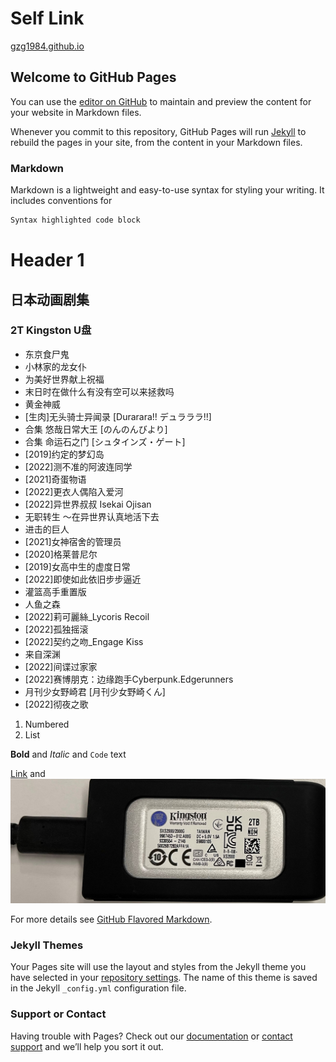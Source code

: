 # Self Link
[gzg1984.github.io](https://gzg1984.github.io/)

## Welcome to GitHub Pages

You can use the [editor on GitHub](https://github.com/gzg1984/gzg1984.github.io/edit/main/index.md) to maintain and preview the content for your website in Markdown files.

Whenever you commit to this repository, GitHub Pages will run [Jekyll](https://jekyllrb.com/) to rebuild the pages in your site, from the content in your Markdown files.

### Markdown

Markdown is a lightweight and easy-to-use syntax for styling your writing. It includes conventions for

```markdown
Syntax highlighted code block
```
# Header 1
## 日本动画剧集
### 2T Kingston U盘
- 东京食尸鬼
- 小林家的龙女仆
- 为美好世界献上祝福
- 末日时在做什么有没有空可以来拯救吗
- 黄金神威
- [生肉]无头骑士异闻录 [Durarara!! デュラララ!!]
- 合集 悠哉日常大王 [のんのんびより]
- 合集 命运石之门 [シュタインズ・ゲート]
- [2019]约定的梦幻岛
- [2022]测不准的阿波连同学
- [2021]奇蛋物语
- [2022]更衣人偶陷入爱河
- [2022]异世界叔叔 Isekai Ojisan
- 无职转生 ～在异世界认真地活下去
- 进击的巨人
- [2021]女神宿舍的管理员
- [2020]格莱普尼尔
- [2019]女高中生的虚度日常
- [2022]即使如此依旧步步逼近
- 灌篮高手重置版
- 人鱼之森
- [2022]莉可麗絲_Lycoris Recoil
- [2022]孤独摇滚
- [2022]契约之吻_Engage Kiss
- 来自深渊
- [2022]间谍过家家
- [2022]赛博朋克：边缘跑手Cyberpunk.Edgerunners
- 月刊少女野崎君 [月刊少女野崎くん]
- [2022]彻夜之歌

1. Numbered
2. List

**Bold** and _Italic_ and `Code` text

[Link](url) and ![Image](kingston2t.jpg)


For more details see [GitHub Flavored Markdown](https://guides.github.com/features/mastering-markdown/).

### Jekyll Themes

Your Pages site will use the layout and styles from the Jekyll theme you have selected in your [repository settings](https://github.com/gzg1984/gzg1984.github.io/settings/pages). The name of this theme is saved in the Jekyll `_config.yml` configuration file.

### Support or Contact

Having trouble with Pages? Check out our [documentation](https://docs.github.com/categories/github-pages-basics/) or [contact support](https://support.github.com/contact) and we’ll help you sort it out.
